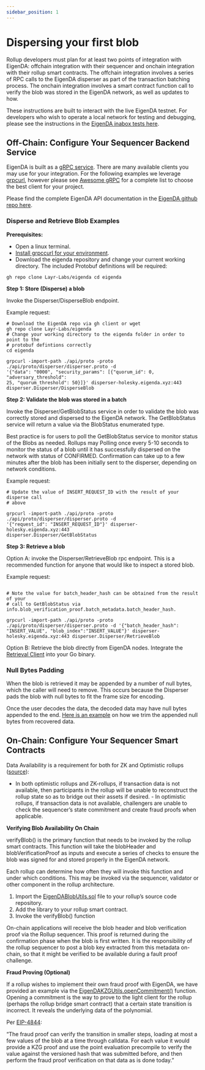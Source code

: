 ```yaml
---
sidebar_position: 1
---
```


# Dispersing your first blob

Rollup developers must plan for at least two points of integration with EigenDA: offchain
integration with their sequencer and onchain integration with their rollup smart
contracts. The offchain integration involves a series of RPC calls to the
EigenDA disperser as part of the transaction batching process. The onchain
integration involves a smart contract function call to verify the blob was
stored in the EigenDA network, as well as updates to how.

These instructions are built to interact with the live EigenDA testnet. For
developers who wish to operate a local network for testing and debugging, please
see the instructions in the [EigenDA inabox tests
here][ref1].

## Off-Chain: Configure Your Sequencer Backend Service

EigenDA is built as a [gRPC service][ref2]. There are
many available clients you may use for your integration. For the following
examples we leverage [grpcurl][ref3], however
please see [Awesome gRPC][ref4]
for a complete list to choose the best client for your project.

Please find the complete EigenDA API documentation in the [EigenDA github repo
here][ref5].

### Disperse and Retrieve Blob Examples

**Prerequisites:**

- Open a linux terminal.
- [Install grpccurl for your environment][ref6].
- Download the eigenda repository and change your current working directory. The
included Protobuf definitions will be required:

``` gh repo clone Layr-Labs/eigenda cd eigenda ```

**Step 1: Store (Disperse) a blob**

Invoke the Disperser/DisperseBlob endpoint.

Example request:

```
# Download the EigenDA repo via gh client or wget
gh repo clone Layr-Labs/eigenda
# Change your working directory to the eigenda folder in order to point to the
# protobuf defintions correctly
cd eigenda

grpcurl -import-path ./api/proto -proto ./api/proto/disperser/disperser.proto -d
'{"data": "0000", "security_params": [{"quorum_id": 0, "adversary_threshold":
25, "quorum_threshold": 50}]}' disperser-holesky.eigenda.xyz:443
disperser.Disperser/DisperseBlob

```

**Step 2: Validate the blob was stored in a batch**

Invoke the Disperser/GetBlobStatus service in order to validate the blob was
correctly stored and dispersed to the EigenDA network. The GetBlobStatus service
will return a value via the BlobStatus enumerated type.

Best practice is for users to poll the GetBlobStatus service to monitor status
of the Blobs as needed. Rollups may Polling once every 5-10 seconds to monitor
the status of a blob until it has successfully dispersed on the network with
status of CONFIRMED. Confirmation can take up to a few minutes after the blob
has been initially sent to the disperser, depending on network conditions.

Example request:

```
# Update the value of INSERT_REQUEST_ID with the result of your disperse call
# above

grpcurl -import-path ./api/proto -proto ./api/proto/disperser/disperser.proto -d
'{"request_id": "INSERT_REQUEST_ID"}' disperser-holesky.eigenda.xyz:443
disperser.Disperser/GetBlobStatus
```

**Step 3: Retrieve a blob**

Option A: invoke the Disperser/RetrieveBlob rpc endpoint. This is a recommended
function for anyone that would like to inspect a stored blob.

Example request:

```

# Note the value for batch_header_hash can be obtained from the result of your
# call to GetBlobStatus via info.blob_verification_proof.batch_metadata.batch_header_hash.

grpcurl -import-path ./api/proto -proto ./api/proto/disperser/disperser.proto -d '{"batch_header_hash": "INSERT_VALUE", "blob_index":"INSERT_VALUE"}' disperser-holesky.eigenda.xyz:443 disperser.Disperser/RetrieveBlob
```

Option B: Retrieve the blob directly from EigenDA nodes. Integrate the
[Retrieval
Client][ref7]
into your Go binary.

### Null Bytes Padding

When the blob is retrieved it may be appended by a number of null bytes, which
the caller will need to remove. This occurs because the Disperser pads the blob
with null bytes to fit the frame size for encoding.

Once the user decodes the data, the decoded data may have null bytes appended to
the end. [Here is an example][ref8]
on how we trim the appended null bytes from recovered data.

## On-Chain: Configure Your Sequencer Smart Contracts

Data Availability is a requirement for both for ZK and Optimistic rollups
([source][ref9]):

- In both optimistic rollups and ZK-rollups, if transaction data is not
available, then participants in the rollup will be unable to reconstruct the
rollup state so as to bridge out their assets if desired.  - In optimistic
rollups, if transaction data is not available, challengers are unable to check
the sequencer’s state commitment and create fraud proofs when applicable.

**Verifying Blob Availability On Chain**

verifyBlob() is the primary function that needs to be invoked by the rollup
smart contracts. This function will take the blobHeader and
blobVerificationProof as inputs and execute a series of checks to ensure the
blob was signed for and stored properly in the EigenDA network.

Each rollup can determine how often they will invoke this function and under
which conditions. This may be invoked via the sequencer, validator or other
component in the rollup architecture.

1. Import the
[EigenDABlobUtils.sol][ref10]
file to your rollup’s source code repository.
2. Add the library to your rollup smart contract.
3. Invoke the verifyBlob() function

On-chain applications will receive the blob header and blob verification proof
via the Rollup sequencer. This proof is returned during the confirmation phase
when the blob is first written. It is the responsibility of the rollup sequencer
to post a blob key extracted from this metadata on-chain, so that it might be
verified to be available during a fault proof challenge.

**Fraud Proving (Optional)**

If a rollup wishes to implement their own fraud proof with EigenDA, we have
provided an example via the
[EigenDAKZGUtils.openCommitment()][ref11]
function. Opening a commitment is the way to prove to the light client for the
rollup (perhaps the rollup bridge smart contract) that a certain state
transition is incorrect. It reveals the underlying data of the polynomial.

Per
[EIP-4844][ref12]:

“The fraud proof can verify the transition in smaller steps, loading at most a
few values of the blob at a time through calldata. For each value it would
provide a KZG proof and use the point evaluation precompile to verify the value
against the versioned hash that was submitted before, and then perform the fraud
proof verification on that data as is done today.”

[ref1]: https://github.com/Layr-Labs/eigenda/tree/master/inabox
[ref2]: https://grpc.io/
[ref3]: https://github.com/fullstorydev/grpcurl
[ref4]: https://github.com/grpc-ecosystem/awesome-grpc#tools
[ref5]: https://github.com/Layr-Labs/eigenda/tree/master/api/docs
[ref6]: https://github.com/fullstorydev/grpcurl#installation
[ref7]: https://github.com/Layr-Labs/eigenda/blob/master/clients/retrieval_client.go
[ref8]: https://github.com/Layr-Labs/eigenda/blob/master/test/integration_test.go#L522
[ref9]: http://datalayr-docs.s3-website-us-east-1.amazonaws.com/build/rollups/
[ref10]: https://github.com/Layr-Labs/eigenda/blob/master/contracts/src/libraries/EigenDABlobUtils.sol
[ref11]: https://github.com/Layr-Labs/eigenda/blob/master/contracts/src/libraries/EigenDAKZGUtils.sol
[ref12]: https://eips.ethereum.org/EIPS/eip-4844#how-rollups-would-function